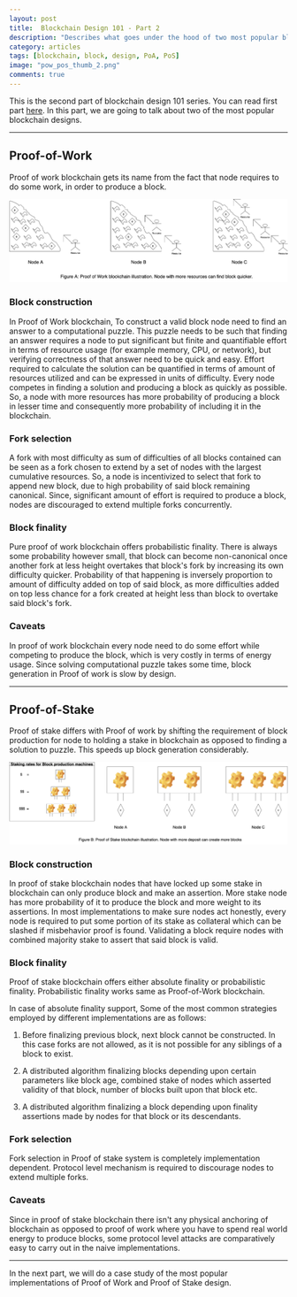 ```yaml
---
layout: post
title:  Blockchain Design 101 - Part 2
description: "Describes what goes under the hood of two most popular blockchain designs Proof-of-Work and Proof-of-Stake."
category: articles
tags: [blockchain, block, design, PoA, PoS]
image: "pow_pos_thumb_2.png"
comments: true
---
```


This is the second part of blockchain design 101 series. You can read first part [here](/articles/2020/05/08/blockchain-designing-101-1/). In this part, we are going to talk about two of the most popular blockchain designs.

-----------

## Proof-of-Work

Proof of work blockchain gets its name from the fact that node requires to do some work, in order to produce a block.

<img src="/public/images/pow.png" alt="Proof of work illustration" style="width:800px;"/>

### Block construction

In Proof of Work blockchain, To construct a valid block node need to find an answer to a computational puzzle. This puzzle needs to be such that finding an answer requires a node to put significant but finite and quantifiable effort in terms of resource usage (for example memory, CPU, or network), but verifying correctness of that answer need to be quick and easy. Effort required to calculate the solution can be quantified in terms of amount of resources utilized and can be expressed in units of difficulty. Every node competes in finding a solution and producing a block as quickly as possible. So, a node with more resources has more probability of producing a block in lesser time and consequently more probability of including it in the blockchain.

### Fork selection

A fork with most difficulty as sum of difficulties of all blocks contained can be seen as a fork chosen to extend by a set of nodes with the largest cumulative resources. So, a node is incentivized to select that fork to append new block, due to high probability of said block remaining canonical. Since, significant amount of effort is required to produce a block, nodes are discouraged to extend multiple forks concurrently.

### Block finality

Pure proof of work blockchain offers probabilistic finality. There is always some probability however small, that block can become non-canonical once another fork at less height overtakes that block's fork by increasing its own difficulty quicker. Probability of that happening is inversely proportion to amount of difficulty added on top of said block, as more difficulties added on top less chance for a fork created at height less than block to overtake said block's fork.

### Caveats

In proof of work blockchain every node need to do some effort while competing to produce the block, which is very costly in terms of energy usage. Since solving computational puzzle takes some time, block generation in Proof of work is slow by design.

-----------

## Proof-of-Stake

Proof of stake differs with Proof of work by shifting the requirement of block production for node to holding a stake in blockchain as opposed to finding a solution to puzzle. This speeds up block generation considerably.

<img src="/public/images/pos.png" alt="Proof of stake illustration" style="width:800px;"/>

### Block construction

In proof of stake blockchain nodes that have locked up some stake in blockchain can only produce block and make an assertion. More stake node has more probability of it to produce the block and more weight to its assertions. In most implementations to make sure nodes act honestly, every node is required to put some portion of its stake as collateral which can be slashed if misbehavior proof is found. Validating a block require nodes with combined majority stake to assert that said block is valid.

### Block finality

Proof of stake blockchain offers either absolute finality or probabilistic finality. Probabilistic finality works same as Proof-of-Work blockchain.

In case of absolute finality support, Some of the most common strategies employed by different implementations are as follows:

1. Before finalizing previous block, next block cannot be constructed. In this case forks are not allowed, as it is not possible for any siblings of a block to exist.

2. A distributed algorithm finalizing blocks depending upon certain parameters like block age, combined stake of nodes which asserted validity of that block, number of blocks built upon that block etc.

3. A distributed algorithm finalizing a block depending upon finality assertions made by nodes for that block or its descendants.

### Fork selection

Fork selection in Proof of stake system is completely implementation dependent. Protocol level mechanism is required to discourage nodes to extend multiple forks.

### Caveats

Since in proof of stake blockchain there isn't any physical anchoring of blockchain as opposed to proof of work where you have to spend real world energy to produce blocks, some protocol level attacks are comparatively easy to carry out in the naive implementations.

-----------

In the next part, we will do a case study of the most popular implementations of Proof of Work and Proof of Stake design.
